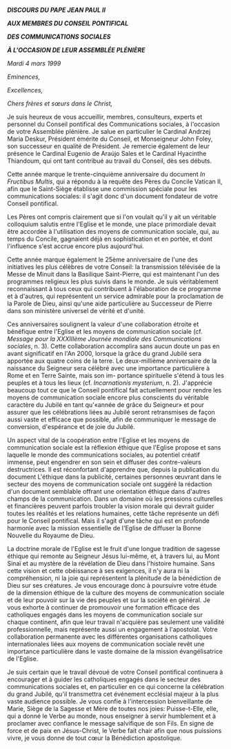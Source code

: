 ***DISCOURS DU PAPE JEAN PAUL II***

***AUX MEMBRES DU CONSEIL PONTIFICAL***

***DES COMMUNICATIONS SOCIALES***

***À L'OCCASION DE LEUR ASSEMBLÉE PLÉNIÈRE***

*Mardi 4 mars 1999*

*Eminences,*

*Excellences,*

*Chers frères et sœurs dans le Christ,*

Je suis heureux de vous accueillir, membres, consulteurs, experts et personnel du Conseil pontifical des Communications sociales, à l'occasion de votre Assemblée plénière. Je salue en particulier le Cardinal Andrzej Maria Deskur, Président émérite du Conseil, et Monseigneur John Foley, son successeur en qualité de Président. Je remercie également de leur présence le Cardinal Eugenio de Araújo Sales et le Cardinal Hyacinthe Thiandoum, qui ont tant contribué au travail du Conseil, dès ses débuts.

Cette année marque le trente-cinquième anniversaire du document *In Fructibus Multis*, qui a répondu à la requête des Pères du Concile Vatican II, afin que le Saint-Siège établisse une commission spéciale pour les communications sociales: il s'agit donc d'un document fondateur de votre Conseil pontifical.

Les Pères ont compris clairement que si l'on voulait qu'il y ait un véritable colloquium salutis entre l'Eglise et le monde, une place primordiale devait être accordée à l'utilisation des moyens de communication sociale, qui, au temps du Concile, gagnaient déjà en sophistication et en portée, et dont l'influence s'est accrue encore plus aujourd'hui.

Cette année marque également le 25ème anniversaire de l'une des initiatives les plus célèbres de votre Conseil: la transmission télévisée de la Messe de Minuit dans la Basilique Saint-Pierre, qui est maintenant l'un des programmes religieux les plus suivis dans le monde. Je suis véritablement reconnaissant à tous ceux qui contribuent à l'élaboration de ce programme et à d'autres, qui représentent un service admirable pour la proclamation de la Parole de Dieu, ainsi qu'une aide particulière au Successeur de Pierre dans son ministère universel de vérité et d'unité.

Ces anniversaires soulignent la valeur d'une collaboration étroite et bénéfique entre l'Eglise et les moyens de communication sociale (cf. *Message pour la XXXIIIème Journée mondiale des Communications sociales*, n. 3). Cette collaboration accomplira sans aucun doute un pas en avant significatif en l'An 2000, lorsque la grâce du grand Jubilé sera apportée aux quatre coins de la terre. Le deux-millième anniversaire de la naissance du Seigneur sera célébré avec une importance particulière à Rome et en Terre Sainte, mais son im- portance spirituelle s'étend à tous les peuples et à tous les lieux (cf. *Incarnationis mysterium*, n. 2). J'apprécie beaucoup tout ce que le Conseil pontifical fait actuellement pour rendre les moyens de communication sociale encore plus conscients du véritable caractère du Jubilé en tant qu'«année de grâce du Seigneur» et pour assurer que les célébrations liées au Jubilé seront retransmises de façon aussi vaste et efficace que possible, afin de communiquer le message de conversion, d'espérance et de joie du Jubilé.

Un aspect vital de la coopération entre l'Eglise et les moyens de communication sociale est la réflexion éthique que l'Eglise propose et sans laquelle le monde des communications sociales, au potentiel créatif immense, peut engendrer en son sein et diffuser des contre-valeurs destructrices. Il est réconfortant d'apprendre que, depuis la publication du document L'éthique dans la publicité, certaines personnes œuvrant dans le secteur des moyens de communication sociale ont suggéré la rédaction d'un document semblable offrant une orientation éthique dans d'autres champs de la communication. Dans un domaine où les pressions culturelles et financières peuvent parfois troubler la vision morale qui devrait guider toutes les réalités et les relations humaines, cette tâche représente un défi pour le Conseil pontifical. Mais il s'agit d'une tâche qui est en profonde harmonie avec la mission essentielle de l'Eglise de diffuser la Bonne Nouvelle du Royaume de Dieu.

La doctrine morale de l'Eglise est le fruit d'une longue tradition de sagesse éthique qui remonte au Seigneur Jésus lui-même, et, à travers lui, au Mont Sinaï et au mystère de la révélation de Dieu dans l'histoire humaine. Sans cette vision et cette obéissance à ses exigences, il n'y aura ni la compréhension, ni la joie qui représentent la plénitude de la bénédiction de Dieu sur ses créatures. Je vous encourage donc à poursuivre votre étude de la dimension éthique de la culture des moyens de communication sociale et de leur pouvoir sur la vie des peuples et sur la société en général. Je vous exhorte à continuer de promouvoir une formation efficace des catholiques engagés dans les moyens de communication sociale sur chaque continent, afin que leur travail n'acquière pas seulement une validité professionnelle, mais représente aussi un engagement à l'apostolat. Votre collaboration permanente avec les différentes organisations catholiques internationales liées aux moyens de communication sociale revêt une importance particulière dans le vaste domaine de la mission évangélisatrice de l'Eglise.

Je suis certain que le travail dévoué de votre Conseil pontifical continuera à encourager et à guider les catholiques engagés dans le secteur des communications sociales et, en particulier en ce qui concerne la célébration du grand Jubilé, qu'il transmettra cet événement ecclésial majeur à la plus vaste audience possible. Je vous confie à l'intercession bienveillante de Marie, Siège de la Sagesse et Mère de toutes nos joies: Puisse-t-Elle, elle, qui a donné le Verbe au monde, nous enseigner à servir humblement et à proclamer avec confiance le message salvifique de son Fils. En signe de force et de paix en Jésus-Christ, le Verbe fait chair afin que nous puissions vivre, je vous donne de tout cœur la Bénédiction apostolique.